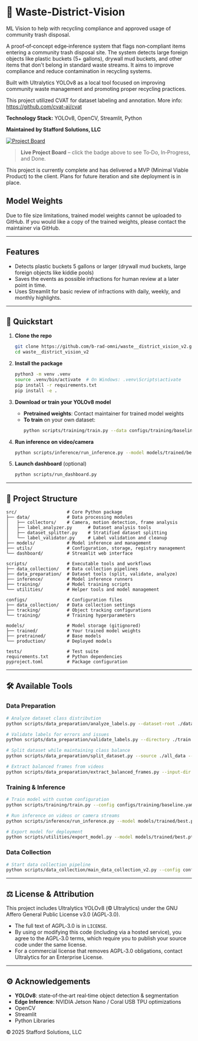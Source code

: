 # 🚀 Waste‑District‑Vision

ML Vision to help with recycling compliance and approved usage of community trash disposal.

A proof‑of‑concept edge‑inference system that flags non‑compliant items entering a community trash disposal site. The system detects large foreign objects like plastic buckets (5+ gallons), drywall mud buckets, and other items that don't belong in standard waste streams. It aims to improve compliance and reduce contamination in recycling systems.

Built with Ultralytics YOLOv8 as a local tool focused on improving community waste management and promoting proper recycling practices.

This project utilized CVAT for dataset labeling and annotation. More info:
https://github.com/cvat-ai/cvat

**Technology Stack:** YOLOv8, OpenCV, Streamlit, Python

**Maintained by Stafford Solutions, LLC**

[![Project Board](https://img.shields.io/badge/Project%20Board–Kanban-blue)](https://github.com/users/b-rad-omni/projects/2)  
> **Live Project Board** – click the badge above to see To‑Do, In‑Progress, and Done.

This project is currently complete and has delivered a MVP (Minimal Viable Product) to the client. Plans for future iteration and site deployment is in place.

## Model Weights
Due to file size limitations, trained model weights cannot be uploaded to GitHub. If you would like a copy of the trained weights, please contact the maintainer via GitHub.

---

## Features

- Detects plastic buckets 5 gallons or larger (drywall mud buckets, large foreign objects like kiddie pools)
- Saves the events as possible infractions for human review at a later point in time.   
- Uses Streamlit for basic review of infractions with daily, weekly, and monthly highlights. 

---

## 🚀 Quickstart

1. **Clone the repo**  
   ```bash
   git clone https://github.com/b-rad-omni/waste__district_vision_v2.git
   cd waste__district_vision_v2
   ```

2. **Install the package**  
   ```bash
   python3 -m venv .venv
   source .venv/bin/activate  # On Windows: .venv\Scripts\activate
   pip install -r requirements.txt
   pip install -e .
   ```

3. **Download or train your YOLOv8 model**  
   - **Pretrained weights**: Contact maintainer for trained model weights
   - **To train** on your own dataset:  
     ```bash
     python scripts/training/train.py --data configs/training/baseline.yaml
     ```

4. **Run inference on video/camera**  
   ```bash
   python scripts/inference/run_inference.py --model models/trained/best.pt --source /path/to/video.mp4
   ```

5. **Launch dashboard** (optional)
   ```bash
   python scripts/run_dashboard.py
   ```

---

## 📂 Project Structure

```
src/                   # Core Python package
├── data/              # Data processing modules
│   ├── collectors/    # Camera, motion detection, frame analysis
│   ├── label_analyzer.py      # Dataset analysis tools
│   ├── dataset_splitter.py    # Stratified dataset splitting
│   └── label_validator.py     # Label validation and cleanup
├── models/            # Model inference and management
├── utils/             # Configuration, storage, registry management
└── dashboard/         # Streamlit web interface

scripts/               # Executable tools and workflows
├── data_collection/   # Data collection pipelines
├── data_preparation/  # Dataset tools (split, validate, analyze)
├── inference/         # Model inference runners
├── training/          # Model training scripts
└── utilities/         # Helper tools and model management

configs/               # Configuration files
├── data_collection/   # Data collection settings
├── tracking/          # Object tracking configurations
└── training/          # Training hyperparameters

models/                # Model storage (gitignored)
├── trained/           # Your trained model weights
├── pretrained/        # Base models
└── production/        # Deployed models

tests/                 # Test suite
requirements.txt       # Python dependencies
pyproject.toml         # Package configuration
```

---

## 🛠️ Available Tools

### Data Preparation
```bash
# Analyze dataset class distribution
python scripts/data_preparation/analyze_labels.py --dataset-root ./datasets

# Validate labels for errors and issues  
python scripts/data_preparation/validate_labels.py --directory ./train --validate

# Split dataset while maintaining class balance
python scripts/data_preparation/split_dataset.py --source ./all_data --output ./splits

# Extract balanced frames from videos
python scripts/data_preparation/extract_balanced_frames.py --input-dir ./videos --output-dir ./frames
```

### Training & Inference
```bash
# Train model with custom configuration
python scripts/training/train.py --config configs/training/baseline.yaml

# Run inference on videos or camera streams
python scripts/inference/run_inference.py --model models/trained/best.pt --source camera

# Export model for deployment
python scripts/utilities/export_model.py --model models/trained/best.pt --format onnx
```

### Data Collection
```bash
# Start data collection pipeline
python scripts/data_collection/main_data_collection_v2.py --config configs/data_collection/default_data_collection.yaml
```

---

## ⚖️ License & Attribution

This project includes Ultralytics YOLOv8 (© Ultralytics) under the GNU Affero General Public License v3.0 (AGPL‑3.0).

- The full text of AGPL‑3.0 is in `LICENSE`.  
- By using or modifying this code (including via a hosted service), you agree to the AGPL‑3.0 terms, which require you to publish your source code under the same license.  
- For a commercial license that removes AGPL‑3.0 obligations, contact Ultralytics for an Enterprise License.

---

## ⚙️ Acknowledgements

- **YOLOv8**: state‑of‑the‑art real‑time object detection & segmentation  
- **Edge Inference**: NVIDIA Jetson Nano / Coral USB TPU optimizations  
- OpenCV
- Streamlit
- Python Libraries

© 2025 Stafford Solutions, LLC
